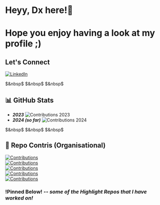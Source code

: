 # Heyy, Dx here!👋
# Hope you enjoy having a look at my profile ;)

## Let's Connect
[![LinkedIn](https://img.shields.io/badge/LinkedIn-0077B5?style=for-the-badge&logo=linkedin&logoColor=white)](https://www.linkedin.com/in/daksh-shah-dx11/)

$&nbsp$
$&nbsp$
$&nbsp$

## 📊 GitHub Stats
- ***2023*** ![Contributions 2023](https://img.shields.io/badge/Contributions-273-brightgreen)
- ***2024 (so far)*** ![Contributions 2024](https://img.shields.io/badge/Contributions-105-blue)

$&nbsp$
$&nbsp$
$&nbsp$

## 🎯 Repo Contris (Organisational)
[![Contributions](https://img.shields.io/badge/Contributions-SERC%20NFS%20Repo-blue)](https://github.com/serc-courses/final-project-021)\
[![Contributions](https://img.shields.io/badge/Contributions-SERC%20MP3-blue)](https://github.com/serc-courses/mini-project-3-Daxvshah11)\
[![Contributions](https://img.shields.io/badge/Contributions-SERC%20MP2-blue)](https://github.com/serc-courses/mini-project-2-Daxvshah11)\
[![Contributions](https://img.shields.io/badge/Contributions-SERC%20MP1-blue)](https://github.com/serc-courses/mini-project-1-Daxvshah11)\
[![Contributions](https://img.shields.io/badge/Contributions-SERC%20MP0-blue)](https://github.com/serc-courses/mini-project-0-Daxvshah11)



### !Pinned Below! -- _some of the Highlight Repos that I have worked on!_

